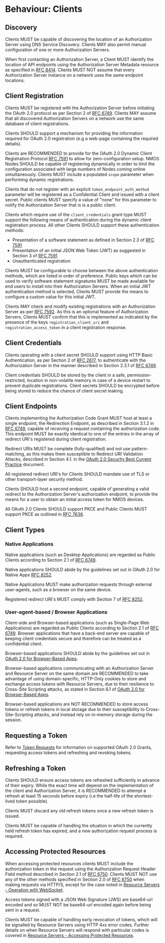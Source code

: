 # Behaviour: Clients

## Discovery

Clients MUST be capable of discovering the location of an Authorization Server using DNS Service Discovery. Clients
MAY also permit manual configuration of one or more Authorization Servers.

When first contacting an Authorization Server, a Client MUST identify the location of API endpoints using the
Authorization Server Metadata resource as specified in [RFC 8414][RFC-8414]. Clients MUST NOT assume that every
Authorization Server instance on a network uses the same endpoint locations.

## Client Registration

Clients MUST be registered with the Authorization Server before initiating the OAuth 2.0 protocol as per Section 2
of [RFC 6749][RFC-6749]. Clients MAY assume that all discovered Authorization Servers on a network use the same
database of client registrations.

Clients SHOULD support a mechanism for providing the information required for OAuth 2.0 registration (e.g a web-page
containing the required details).

Clients are RECOMMENDED to provide for the OAuth 2.0 Dynamic Client Registration Protocol [RFC 7591][RFC-7591] to allow
for zero-configuration setup. NMOS Nodes SHOULD be capable of registering dynamically in order to limit the
configuration associated with large numbers of Nodes coming online simultaneously. Clients MUST include a populated
`scope` parameter when performing dynamic registrations.

Clients that do not register with an explicit `token_endpoint_auth_method` parameter will be registered as a
Confidential Client and issued with a client secret. Public clients MUST specify a value of "none" for this parameter
to notify the Authorization Server that is is a public client.

Clients which require use of the `client_credentials` grant type MUST support the following means of authentication
during the dynamic client registration process. All other Clients SHOULD support these authentication methods:
*   Presentation of a software statement as defined in Section 2.3 of [RFC 7591][RFC-7591]
*   Presentation of an initial JSON Web Token (JWT) as suggested in Section 3 of [RFC 7591][RFC-7591]
*   Unauthenticated registration

Clients MUST be configurable to choose between the above authentication methods, which are listed in order of
preference. Public keys which can be used to verify software statement signatures MUST be made available for end users
to install into their Authorization Servers. When an initial JWT authentication method is selected, Clients MUST provide
the means to configure a custom value for this initial JWT.

Clients MAY check and modify existing registrations with an Authorization Server as-per [RFC 7592][RFC-7592]. As this
is an optional feature of Authorization Servers, Clients MUST confirm that this is implemented as indicated by the
presence of the keys `registration_client_uri` and `registration_access_token` in a client registration response.

## Client Credentials

Clients operating with a client secret SHOULD support using HTTP Basic Authentication, as per Section 2 of
[RFC 2617][RFC-2617], to authenticate with the Authorization Server in the manner described in Section 2.3.1 of
[RFC 6749][RFC-6749].

Client credentials SHOULD be stored by the client in a safe, permission-restricted, location in non-volatile memory in
case of a device restart to prevent duplicate registrations. Client secrets SHOULD be encrypted before being stored to
reduce the chance of client secret leaking.

## Client Endpoints

Clients implementing the Authorization Code Grant MUST host at least a single endpoint, the Redirection Endpoint, as
described in Section 3.1.2 in [RFC 6749][RFC-6749], capable of receiving a request containing the authorization code.
This endpoint MUST be exactly identical to one of the entries in the array of redirect URI's registered during client
registration.

Redirect URIs MUST be complete (fully-qualified) and not use pattern-matching, as this makes them susceptible to
Redirect URI Validation Attacks, described in Section 4.1. in the
[OAuth 2.0 Security Best Current Practice][oauth-security-topics] document.

All registered redirect URI's for Clients SHOULD mandate use of TLS or other transport-layer security
method.

Clients SHOULD host a second endpoint, capable of generating a valid redirect to the Authorization
Server's authorization endpoint, to provide the means for a user to obtain an initial access token for NMOS devices.

All OAuth 2.0 Clients SHOULD support PKCE and Public Clients MUST support PKCE as outlined in [RFC 7636][RFC-7636].

## Client Types

### Native Applications

Native applications (such as Desktop Applications) are regarded as Public Clients according to Section 2.1 of
[RFC 6749][RFC-6749].

Native applications SHOULD abide by the guidelines set out in OAuth 2.0 for Native Apps [RFC 8252][RFC-8252].

Native Applications MUST make authorization requests through external user-agents, such as a browser on the same
device.

Registered redirect URI's MUST comply with Section 7 of [RFC 8252][RFC-8252].

### User-agent-based / Browser Applications

Client-side and Browser-based applications (such as Single-Page Web Applications) are regarded as Public Clients
according to Section 2.1 of [RFC 6749][RFC-6749]. Browser applications that have a back-end server are capable of
keeping client credentials secure and therefore can be treated as a confidential client.

Browser-based applications SHOULD abide by the guidelines set out in
[OAuth 2.0 for Browser-Based Apps][oauth-browser-based-apps].

Browser-based applications communicating with an Authorization Server and Resource Server on the same domain are
RECOMMENDED to take advantage of using domain-specific, HTTP-Only cookies to store and exchange access tokens with
Resource Servers, due to their resilience to Cross-Site Scripting attacks, as stated in Section 6.1 of
[OAuth 2.0 for Browser-Based Apps][oauth-browser-based-apps].

Browser-based applications are NOT RECOMMENDED to store access tokens or refresh tokens in local storage due to their
susceptibility to Cross-Site-Scripting attacks, and instead rely on in-memory storage during the session.

## Requesting a Token

Refer to [Token Requests](4.3.%20Behaviour%20-%20Token%20Requests.md) for information on supported OAuth 2.0 Grants,
requesting access tokens and refreshing and revoking tokens.

## Refreshing a Token

Clients SHOULD ensure access tokens are refreshed sufficiently in advance of their expiry. While the exact time will
depend on the implementation of the client and Authorization Server, it is RECOMMENDED to attempt a refresh at least 15
seconds before expiry (i.e the half-life of the shortest-lived token possible).

Clients MUST discard any old refresh tokens once a new refresh token is issued.

Clients MUST be capable of handling the situation in which the currently held refresh token has expired, and a new
authorization request process is required.

## Accessing Protected Resources

When accessing protected resources clients MUST include the authorization token in the request using the Authorization
Request Header Field method described in Section 2.1 of [RFC 6750][RFC-6750]. Clients MUST NOT use any of the other
methods specified in Section 2.0 of [RFC 6750][RFC-6750] when making requests via HTTP/S, except for the case noted in
[Resource Servers - Operation with WebSocket](4.5.%20Behaviour%20-%20Resource%20Servers.md#operation-with-websocket).

Access tokens signed with a JSON Web Signature (JWS) are base64-url encoded and so MUST NOT be base64-url
encoded again before being sent in a request.

Clients MUST be capable of handling early revocation of tokens, which will be signalled by Resource Servers using HTTP
4xx error codes.
Further details on when Resource Servers will respond with particular codes is covered in
[Resource Servers - Accessing Protected Resources](4.5.%20Behaviour%20-%20Resource%20Servers.md#accessing-protected-resources).

[RFC-2617]: https://tools.ietf.org/html/rfc2617 "HTTP Authentication: Basic and Digest Access Authentication"

[RFC-6749]: https://tools.ietf.org/html/rfc6749 "The OAuth 2.0 Authorization Framework"

[RFC-6750]: https://tools.ietf.org/html/rfc6750 "The OAuth 2.0 Authorization Framework: Bearer Token Usage"

[RFC-7591]: https://tools.ietf.org/html/rfc7591 "OAuth 2.0 Dynamic Client Registration Protocol"

[RFC-7592]: https://tools.ietf.org/html/rfc7592 "OAuth 2.0 Dynamic Client Registration Management Protocol"

[RFC-7636]: https://tools.ietf.org/html/rfc7636 "Proof Key for Code Exchange by OAuth Public Clients"

[RFC-8252]: https://tools.ietf.org/html/rfc8252 "OAuth 2.0 for Native Apps"

[RFC-8414]: https://tools.ietf.org/html/rfc8414 "OAuth 2.0 Authorization Server Metadata"

[oauth-browser-based-apps]: https://datatracker.ietf.org/doc/draft-ietf-oauth-browser-based-apps/ "OAuth 2.0 for Browser-Based Apps"

[oauth-security-topics]: https://datatracker.ietf.org/doc/draft-ietf-oauth-security-topics/ "OAuth 2.0 Security Best Current Practice 13"
